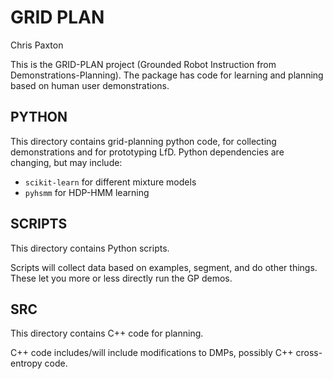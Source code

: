 # GRID PLAN

Chris Paxton

This is the GRID-PLAN project (Grounded Robot Instruction from Demonstrations-Planning). The package has code for learning and planning based on human user demonstrations.

## PYTHON

This directory contains grid-planning python code, for collecting demonstrations and for prototyping LfD.
Python dependencies are changing, but may include:
  * ``scikit-learn`` for different mixture models
  * ``pyhsmm`` for HDP-HMM learning

## SCRIPTS

This directory contains Python scripts.

Scripts will collect data based on examples, segment, and do other things. These let you more or less directly run the GP demos.

## SRC

This directory contains C++ code for planning.

C++ code includes/will include modifications to DMPs, possibly C++ cross-entropy code.
